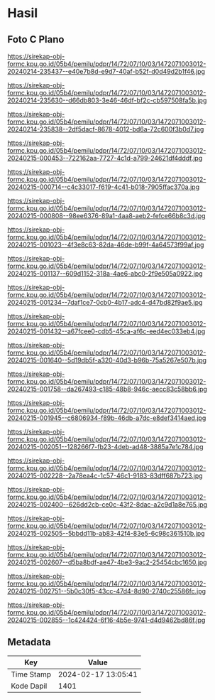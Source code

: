 # Hasil

## Foto C Plano

https://sirekap-obj-formc.kpu.go.id/05b4/pemilu/pdpr/14/72/07/10/03/1472071003012-20240214-235437--e40e7b8d-e9d7-40af-b52f-d0d49d2b1f46.jpg

https://sirekap-obj-formc.kpu.go.id/05b4/pemilu/pdpr/14/72/07/10/03/1472071003012-20240214-235630--d66db803-3e46-46df-bf2c-cb597508fa5b.jpg

https://sirekap-obj-formc.kpu.go.id/05b4/pemilu/pdpr/14/72/07/10/03/1472071003012-20240214-235838--2df5dacf-8678-4012-bd6a-72c600f3b0d7.jpg

https://sirekap-obj-formc.kpu.go.id/05b4/pemilu/pdpr/14/72/07/10/03/1472071003012-20240215-000453--722162aa-7727-4c1d-a799-24621df4dddf.jpg

https://sirekap-obj-formc.kpu.go.id/05b4/pemilu/pdpr/14/72/07/10/03/1472071003012-20240215-000714--c4c33017-f619-4c41-b018-7905ffac370a.jpg

https://sirekap-obj-formc.kpu.go.id/05b4/pemilu/pdpr/14/72/07/10/03/1472071003012-20240215-000808--98ee6376-89a1-4aa8-aeb2-fefce66b8c3d.jpg

https://sirekap-obj-formc.kpu.go.id/05b4/pemilu/pdpr/14/72/07/10/03/1472071003012-20240215-001023--4f3e8c63-82da-46de-b99f-4a64573f99af.jpg

https://sirekap-obj-formc.kpu.go.id/05b4/pemilu/pdpr/14/72/07/10/03/1472071003012-20240215-001137--609d1152-318a-4ae6-abc0-2f9e505a0922.jpg

https://sirekap-obj-formc.kpu.go.id/05b4/pemilu/pdpr/14/72/07/10/03/1472071003012-20240215-001234--7daf1ce7-0cb0-4b17-adc4-d47bd82f9ae5.jpg

https://sirekap-obj-formc.kpu.go.id/05b4/pemilu/pdpr/14/72/07/10/03/1472071003012-20240215-001432--a67fcee0-cdb5-45ca-af6c-eed4ec033eb4.jpg

https://sirekap-obj-formc.kpu.go.id/05b4/pemilu/pdpr/14/72/07/10/03/1472071003012-20240215-001640--5d19db5f-a320-40d3-b96b-75a5267e507b.jpg

https://sirekap-obj-formc.kpu.go.id/05b4/pemilu/pdpr/14/72/07/10/03/1472071003012-20240215-001758--da267493-c185-48b8-946c-aecc83c58bb6.jpg

https://sirekap-obj-formc.kpu.go.id/05b4/pemilu/pdpr/14/72/07/10/03/1472071003012-20240215-001945--c6806934-f89b-46db-a7dc-e8def3414aed.jpg

https://sirekap-obj-formc.kpu.go.id/05b4/pemilu/pdpr/14/72/07/10/03/1472071003012-20240215-002051--128266f7-fb23-4deb-ad48-3885a7e1c784.jpg

https://sirekap-obj-formc.kpu.go.id/05b4/pemilu/pdpr/14/72/07/10/03/1472071003012-20240215-002228--2a78ea4c-1c57-46c1-9183-83dff687b723.jpg

https://sirekap-obj-formc.kpu.go.id/05b4/pemilu/pdpr/14/72/07/10/03/1472071003012-20240215-002400--626dd2cb-ce0c-43f2-8dac-a2c9d1a8e765.jpg

https://sirekap-obj-formc.kpu.go.id/05b4/pemilu/pdpr/14/72/07/10/03/1472071003012-20240215-002505--5bbdd11b-ab83-42f4-83e5-6c98c361510b.jpg

https://sirekap-obj-formc.kpu.go.id/05b4/pemilu/pdpr/14/72/07/10/03/1472071003012-20240215-002607--d5ba8bdf-ae47-4be3-9ac2-25454cbc1650.jpg

https://sirekap-obj-formc.kpu.go.id/05b4/pemilu/pdpr/14/72/07/10/03/1472071003012-20240215-002751--5b0c30f5-43cc-47d4-8d90-2740c25586fc.jpg

https://sirekap-obj-formc.kpu.go.id/05b4/pemilu/pdpr/14/72/07/10/03/1472071003012-20240215-002855--1c424424-6f16-4b5e-9741-d4d9462bd86f.jpg


## Metadata

| Key        | Value               |
| ---------- | ------------------- |
| Time Stamp | 2024-02-17 13:05:41 |
| Kode Dapil | 1401                |



